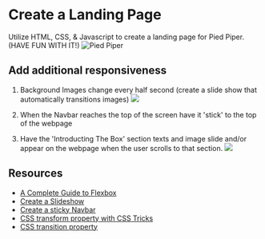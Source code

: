 # Create a Landing Page
Utilize HTML, CSS, & Javascript to create a landing page for Pied Piper. (HAVE FUN WITH IT!)
![Pied Piper](https://github.com/kiloplatoon/static-webpage/blob/master/images/pied-piper-landing-page.png)

## Add additional responsiveness
1. Background Images change every half second (create a slide show that automatically transitions images)
![](https://github.com/kiloplatoon/static-webpage/blob/master/images/pied-piper-1.gif)

2. When the Navbar reaches the top of the screen have it 'stick' to the top of the webpage
3. Have the 'Introducting The Box' section texts and image slide and/or appear on the webpage when the user scrolls to that section.
![](https://github.com/kiloplatoon/static-webpage/blob/master/images/pied-piper-2.gif)

## Resources
- [A Complete Guide to Flexbox](https://css-tricks.com/snippets/css/a-guide-to-flexbox/)
- [Create a Slideshow](https://www.w3schools.com/w3css/w3css_slideshow.asp)
- [Create a sticky Navbar](https://www.w3schools.com/howto/howto_js_navbar_sticky.asp)
- [CSS transform property with CSS Tricks](https://css-tricks.com/almanac/properties/t/transform/)
- [CSS transition property](https://www.w3schools.com/css/css3_transitions.asp)

